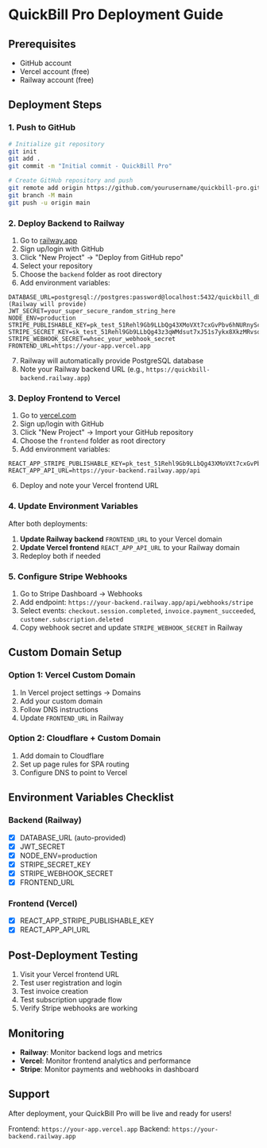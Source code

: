 # QuickBill Pro Deployment Guide

## Prerequisites
- GitHub account
- Vercel account (free)
- Railway account (free)

## Deployment Steps

### 1. Push to GitHub
```bash
# Initialize git repository
git init
git add .
git commit -m "Initial commit - QuickBill Pro"

# Create GitHub repository and push
git remote add origin https://github.com/yourusername/quickbill-pro.git
git branch -M main
git push -u origin main
```

### 2. Deploy Backend to Railway

1. Go to [railway.app](https://railway.app)
2. Sign up/login with GitHub
3. Click "New Project" → "Deploy from GitHub repo"
4. Select your repository
5. Choose the `backend` folder as root directory
6. Add environment variables:

```
DATABASE_URL=postgresql://postgres:password@localhost:5432/quickbill_db (Railway will provide)
JWT_SECRET=your_super_secure_random_string_here
NODE_ENV=production
STRIPE_PUBLISHABLE_KEY=pk_test_51Rehl9Gb9LLbQg43XMoVXt7cxGvPbv6hNURnyScNcCpWtmWXFFDiDJuckv9vt4dIvcJR32LsGHiOpqDWt6gZKkY200vMucBa9T
STRIPE_SECRET_KEY=sk_test_51Rehl9Gb9LLbQg43z3qWMdsut7xJ51s7ykx8XkzMRvsqQg51dDJT4yEKwH9aihwZPidtwc9JVufeaGEMygWyzlqN00r2UMGK2I
STRIPE_WEBHOOK_SECRET=whsec_your_webhook_secret
FRONTEND_URL=https://your-app.vercel.app
```

7. Railway will automatically provide PostgreSQL database
8. Note your Railway backend URL (e.g., `https://quickbill-backend.railway.app`)

### 3. Deploy Frontend to Vercel

1. Go to [vercel.com](https://vercel.com)
2. Sign up/login with GitHub
3. Click "New Project" → Import your GitHub repository
4. Choose the `frontend` folder as root directory
5. Add environment variables:

```
REACT_APP_STRIPE_PUBLISHABLE_KEY=pk_test_51Rehl9Gb9LLbQg43XMoVXt7cxGvPbv6hNURnyScNcCpWtmWXFFDiDJuckv9vt4dIvcJR32LsGHiOpqDWt6gZKkY200vMucBa9T
REACT_APP_API_URL=https://your-backend.railway.app/api
```

6. Deploy and note your Vercel frontend URL

### 4. Update Environment Variables

After both deployments:

1. **Update Railway backend** `FRONTEND_URL` to your Vercel domain
2. **Update Vercel frontend** `REACT_APP_API_URL` to your Railway domain
3. Redeploy both if needed

### 5. Configure Stripe Webhooks

1. Go to Stripe Dashboard → Webhooks
2. Add endpoint: `https://your-backend.railway.app/api/webhooks/stripe`
3. Select events: `checkout.session.completed`, `invoice.payment_succeeded`, `customer.subscription.deleted`
4. Copy webhook secret and update `STRIPE_WEBHOOK_SECRET` in Railway

## Custom Domain Setup

### Option 1: Vercel Custom Domain
1. In Vercel project settings → Domains
2. Add your custom domain
3. Follow DNS instructions
4. Update `FRONTEND_URL` in Railway

### Option 2: Cloudflare + Custom Domain
1. Add domain to Cloudflare
2. Set up page rules for SPA routing
3. Configure DNS to point to Vercel

## Environment Variables Checklist

### Backend (Railway)
- [x] DATABASE_URL (auto-provided)
- [x] JWT_SECRET
- [x] NODE_ENV=production
- [x] STRIPE_SECRET_KEY
- [x] STRIPE_WEBHOOK_SECRET
- [x] FRONTEND_URL

### Frontend (Vercel)
- [x] REACT_APP_STRIPE_PUBLISHABLE_KEY
- [x] REACT_APP_API_URL

## Post-Deployment Testing

1. Visit your Vercel frontend URL
2. Test user registration and login
3. Test invoice creation
4. Test subscription upgrade flow
5. Verify Stripe webhooks are working

## Monitoring

- **Railway**: Monitor backend logs and metrics
- **Vercel**: Monitor frontend analytics and performance
- **Stripe**: Monitor payments and webhooks in dashboard

## Support

After deployment, your QuickBill Pro will be live and ready for users!

Frontend: `https://your-app.vercel.app`
Backend: `https://your-backend.railway.app`